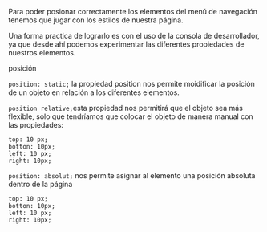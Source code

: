 Para poder posionar correctamente los elementos del menú de navegación tenemos que jugar con los estilos de nuestra página.

Una forma practica de lograrlo es con el uso de la consola de desarrollador, ya que desde ahí podemos experimentar las diferentes propiedades de nuestros elementos.

posición

`position: static;` la propiedad position nos permite moidificar la posición de un objeto en relación a los diferentes elementos.

`position relative;`esta propiedad nos permitirá que el objeto sea más flexible, solo que tendríamos que colocar el objeto de manera manual con las propiedades:
```
top: 10 px; 
botton: 10px;
left: 10 px;
right: 10px;
```

`position: absolut;` nos permite asignar al elemento una posición absoluta dentro de la página

```
top: 10 px; 
botton: 10px;
left: 10 px;
right: 10px;
```
